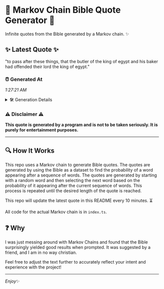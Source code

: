 # 📖 Markov Chain Bible Quote Generator 📖

Infinite quotes from the Bible generated by a Markov chain. ✨

## ✨ Latest Quote ✨
"to pass after these things, that the butler of the king of egypt and his baker had offended their lord the king of egypt."

### ⏰ Generated At
*1:27:21 AM*

<details>
    <summary>🛠️ Generation Details</summary>
    <p>
        <strong>🌱 Seed:</strong> to<br>
        <strong>🔄 Iterations:</strong> 23<br>
        <strong>📜 Context History:</strong><br>[ to ]: pass<br>[ to, pass ]: after<br>[ to, pass, after ]: these<br>[ to, pass, after, these ]: things,<br>[ to, pass, after, these, things, ]: that<br>[ to, pass, after, these, things,, that ]: the<br>[ pass, after, these, things,, that, the ]: butler<br>[ after, these, things,, that, the, butler ]: of<br>[ these, things,, that, the, butler, of ]: the<br>[ things,, that, the, butler, of, the ]: king<br>[ that, the, butler, of, the, king ]: of<br>[ the, butler, of, the, king, of ]: egypt<br>[ butler, of, the, king, of, egypt ]: and<br>[ of, the, king, of, egypt, and ]: his<br>[ the, king, of, egypt, and, his ]: baker<br>[ king, of, egypt, and, his, baker ]: had<br>[ of, egypt, and, his, baker, had ]: offended<br>[ egypt, and, his, baker, had, offended ]: their<br>[ and, his, baker, had, offended, their ]: lord<br>[ his, baker, had, offended, their, lord ]: the<br>[ baker, had, offended, their, lord, the ]: king<br>[ had, offended, their, lord, the, king ]: of<br>[ offended, their, lord, the, king, of ]: egypt.<br>
    </p>
</details>

### ⚠️ Disclaimer ⚠️
**This quote is generated by a program and is not to be taken seriously. It is purely for entertainment purposes.**

---

## 🔍 How It Works

This repo uses a Markov chain to generate Bible quotes. The quotes are generated by using the Bible as a dataset to find the probability of a word appearing after a sequence of words. The quotes are generated by starting with a random word and then selecting the next word based on the probability of it appearing after the current sequence of words. This process is repeated until the desired length of the quote is reached.

This repo will update the latest quote in this README every 10 minutes. ⏳

All code for the actual Markov chain is in `index.ts`.

## ❓ Why

I was just messing around with Markov Chains and found that the Bible surprisingly yielded good results when prompted. 
It was suggested by a friend, and I am in no way christian.

Feel free to adjust the text further to accurately reflect your intent and experience with the project!

---

*Enjoy*✨
